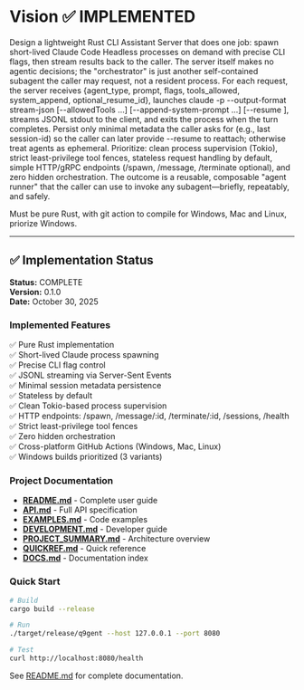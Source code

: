 # Vision ✅ IMPLEMENTED

Design a lightweight Rust CLI Assistant Server that does one job: spawn short-lived Claude Code Headless processes on demand with precise CLI flags, then stream results back to the caller. The server itself makes no agentic decisions; the "orchestrator" is just another self-contained subagent the caller may request, not a resident process. For each request, the server receives {agent_type, prompt, flags, tools_allowed, system_append, optional_resume_id}, launches claude -p --output-format stream-json [--allowedTools …] [--append-system-prompt …] [--resume <session-id>], streams JSONL stdout to the client, and exits the process when the turn completes. Persist only minimal metadata the caller asks for (e.g., last session-id) so the caller can later provide --resume to reattach; otherwise treat agents as ephemeral. Prioritize: clean process supervision (Tokio), strict least-privilege tool fences, stateless request handling by default, simple HTTP/gRPC endpoints (/spawn, /message, /terminate optional), and zero hidden orchestration. The outcome is a reusable, composable "agent runner" that the caller can use to invoke any subagent—briefly, repeatably, and safely.

Must be pure Rust, with git action to compile for Windows, Mac and Linux, priorize Windows.

---

## ✅ Implementation Status

**Status:** COMPLETE  
**Version:** 0.1.0  
**Date:** October 30, 2025

### Implemented Features

✅ Pure Rust implementation  
✅ Short-lived Claude process spawning  
✅ Precise CLI flag control  
✅ JSONL streaming via Server-Sent Events  
✅ Minimal session metadata persistence  
✅ Stateless by default  
✅ Clean Tokio-based process supervision  
✅ HTTP endpoints: /spawn, /message/:id, /terminate/:id, /sessions, /health  
✅ Strict least-privilege tool fences  
✅ Zero hidden orchestration  
✅ Cross-platform GitHub Actions (Windows, Mac, Linux)  
✅ Windows builds prioritized (3 variants)  

### Project Documentation

- **[README.md](README.md)** - Complete user guide
- **[API.md](API.md)** - Full API specification  
- **[EXAMPLES.md](EXAMPLES.md)** - Code examples
- **[DEVELOPMENT.md](DEVELOPMENT.md)** - Developer guide
- **[PROJECT_SUMMARY.md](PROJECT_SUMMARY.md)** - Architecture overview
- **[QUICKREF.md](QUICKREF.md)** - Quick reference
- **[DOCS.md](DOCS.md)** - Documentation index

### Quick Start

```bash
# Build
cargo build --release

# Run
./target/release/q9gent --host 127.0.0.1 --port 8080

# Test
curl http://localhost:8080/health
```

See [README.md](README.md) for complete documentation.

